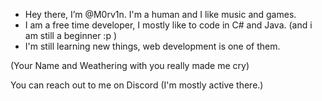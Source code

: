 -  Hey there, I’m @M0rv1n. I'm a human and I like music and games.
- I am a free time developer, I mostly like to code in C# and Java. (and i am still a beginner :p )
- I'm still learning new things, web development is one of them.

(Your Name and Weathering with you really made me cry)

You can reach out to me on Discord (I'm mostly active there.)
